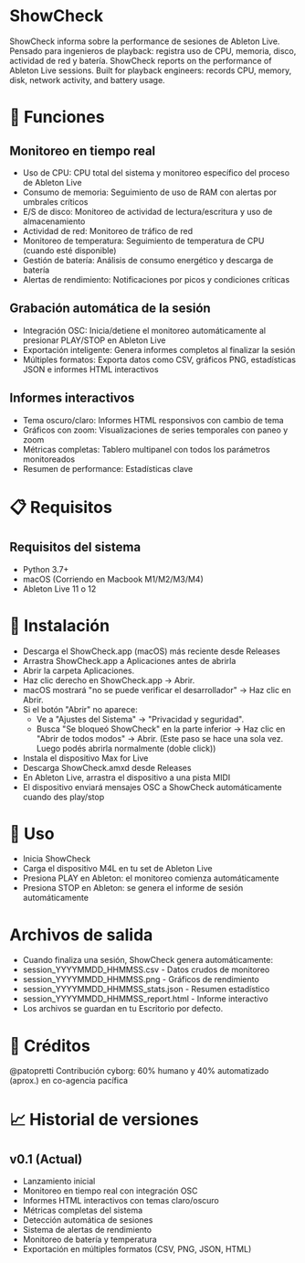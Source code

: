 # ShowCheck
ShowCheck informa sobre la performance de sesiones de Ableton Live. Pensado para ingenieros de playback: registra uso de CPU, memoria, disco, actividad de red y batería. 
ShowCheck reports on the performance of Ableton Live sessions. Built for playback engineers: records CPU, memory, disk, network activity, and battery usage.


# 🌟 Funciones
## Monitoreo en tiempo real
* Uso de CPU: CPU total del sistema y monitoreo específico del proceso de Ableton Live
* Consumo de memoria: Seguimiento de uso de RAM con alertas por umbrales críticos
* E/S de disco: Monitoreo de actividad de lectura/escritura y uso de almacenamiento
* Actividad de red: Monitoreo de tráfico de red
* Monitoreo de temperatura: Seguimiento de temperatura de CPU (cuando esté disponible)
* Gestión de batería: Análisis de consumo energético y descarga de batería
* Alertas de rendimiento: Notificaciones por picos y condiciones críticas

## Grabación automática de la sesión
* Integración OSC: Inicia/detiene el monitoreo automáticamente al presionar PLAY/STOP en Ableton Live
* Exportación inteligente: Genera informes completos al finalizar la sesión
* Múltiples formatos: Exporta datos como CSV, gráficos PNG, estadísticas JSON e informes HTML interactivos

## Informes interactivos
* Tema oscuro/claro: Informes HTML responsivos con cambio de tema
* Gráficos con zoom: Visualizaciones de series temporales con paneo y zoom
* Métricas completas: Tablero multipanel con todos los parámetros monitoreados
* Resumen de performance: Estadísticas clave

# 📋 Requisitos
## Requisitos del sistema
* Python 3.7+
* macOS (Corriendo en Macbook M1/M2/M3/M4)
* Ableton Live 11 o 12

# 🚀 Instalación
* Descarga el ShowCheck.app (macOS) más reciente desde Releases
* Arrastra ShowCheck.app a Aplicaciones antes de abrirla
* Abrir la carpeta Aplicaciones.
* Haz clic derecho en ShowCheck.app → Abrir.
* macOS mostrará "no se puede verificar el desarrollador" → Haz clic en Abrir.
* Si el botón "Abrir" no aparece:
  * Ve a "Ajustes del Sistema" → "Privacidad y seguridad".
  * Busca "Se bloqueó ShowCheck" en la parte inferior → Haz clic en "Abrir de todos modos" → Abrir.
  (Este paso se hace una sola vez. Luego podés abrirla normalmente (doble click))
* Instala el dispositivo Max for Live
* Descarga ShowCheck.amxd desde Releases
* En Ableton Live, arrastra el dispositivo a una pista MIDI
* El dispositivo enviará mensajes OSC a ShowCheck automáticamente cuando des play/stop

# 🎯 Uso
* Inicia ShowCheck
* Carga el dispositivo M4L en tu set de Ableton Live
* Presiona PLAY en Ableton: el monitoreo comienza automáticamente
* Presiona STOP en Ableton: se genera el informe de sesión automáticamente

# Archivos de salida
* Cuando finaliza una sesión, ShowCheck genera automáticamente:
 * session_YYYYMMDD_HHMMSS.csv - Datos crudos de monitoreo
 * session_YYYYMMDD_HHMMSS.png - Gráficos de rendimiento
 * session_YYYYMMDD_HHMMSS_stats.json - Resumen estadístico
 * session_YYYYMMDD_HHMMSS_report.html - Informe interactivo
* Los archivos se guardan en tu Escritorio por defecto.

# 🙏 Créditos
@patopretti
Contribución cyborg: 60% humano y 40% automatizado (aprox.) en co-agencia pacífica

# 📈 Historial de versiones
## v0.1 (Actual)
 * Lanzamiento inicial
 * Monitoreo en tiempo real con integración OSC
 * Informes HTML interactivos con temas claro/oscuro
 * Métricas completas del sistema
 * Detección automática de sesiones
 * Sistema de alertas de rendimiento
 * Monitoreo de batería y temperatura
 * Exportación en múltiples formatos (CSV, PNG, JSON, HTML)





